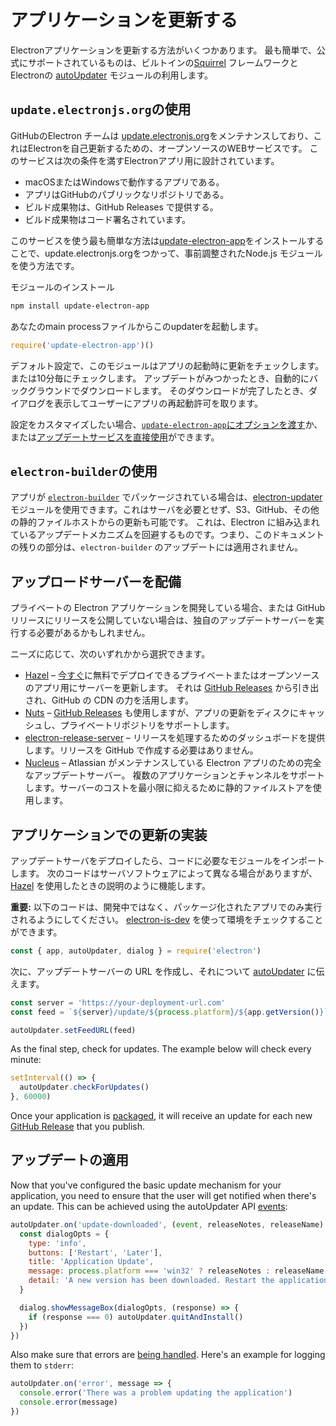 # アプリケーションを更新する

Electronアプリケーションを更新する方法がいくつかあります。 最も簡単で、公式にサポートされているものは、ビルトインの[Squirrel](https://github.com/Squirrel) フレームワークとElectronの [autoUpdater](../api/auto-updater.md) モジュールの利用します。

## `update.electronjs.org`の使用

GitHubのElectron チームは [update.electronjs.org](https://github.com/electron/update.electronjs.org)をメンテナンスしており、これはElectronを自己更新するための、オープンソースのWEBサービスです。 このサービスは次の条件を満すElectronアプリ用に設計されています。

- macOSまたはWindowsで動作するアプリである。
- アプリはGitHubのパブリックなリポジトリである。
- ビルド成果物は、GitHub Releases で提供する。
- ビルド成果物はコード署名されています。

このサービスを使う最も簡単な方法は[update-electron-app](https://github.com/electron/update-electron-app)をインストールすることで、update.electronjs.orgをつかって、事前調整されたNode.js モジュールを使う方法です。

モジュールのインストール

```sh
npm install update-electron-app
```

あなたのmain processファイルからこのupdaterを起動します。

```js
require('update-electron-app')()
```

デフォルト設定で、このモジュールはアプリの起動時に更新をチェックします。または10分毎にチェックします。 アップデートがみつかったとき、自動的にバックグラウンドでダウンロードします。 そのダウンロードが完了したとき、ダイアログを表示してユーザーにアプリの再起動許可を取ります。

設定をカスタマイズしたい場合、[`update-electron-app`にオプションを渡す](https://github.com/electron/update-electron-app)か、または[アップデートサービスを直接使用](https://github.com/electron/update.electronjs.org)ができます。

## `electron-builder`の使用

アプリが [`electron-builder`](https://github.com/electron-userland/electron-builder) でパッケージされている場合は、[electron-updater](https://www.electron.build/auto-update) モジュールを使用できます。これはサーバを必要とせず、S3、GitHub、その他の静的ファイルホストからの更新も可能です。 これは、Electron に組み込まれているアップデートメカニズムを回避するものです。つまり、このドキュメントの残りの部分は、`electron-builder` のアップデートには適用されません。

## アップロードサーバーを配備

プライベートの Electron アプリケーションを開発している場合、または GitHub リリースにリリースを公開していない場合は、独自のアップデートサーバーを実行する必要があるかもしれません。

ニーズに応じて、次のいずれかから選択できます。

- [Hazel](https://github.com/zeit/hazel) – [今すぐ](https://zeit.co/now)に無料でデプロイできるプライベートまたはオープンソースのアプリ用にサーバーを更新します。 それは [GitHub Releases](https://help.github.com/articles/creating-releases/) から引き出され、GitHub の CDN の力を活用します。
- [Nuts](https://github.com/GitbookIO/nuts) – [GitHub Releases](https://help.github.com/articles/creating-releases/) も使用しますが、アプリの更新をディスクにキャッシュし、プライベートリポジトリをサポートします。
- [electron-release-server](https://github.com/ArekSredzki/electron-release-server) – リリースを処理するためのダッシュボードを提供します。リリースを GitHub で作成する必要はありません。
- [Nucleus](https://github.com/atlassian/nucleus) – Atlassian がメンテナンスしている Electron アプリのための完全なアップデートサーバー。 複数のアプリケーションとチャンネルをサポートします。サーバーのコストを最小限に抑えるために静的ファイルストアを使用します。

## アプリケーションでの更新の実装

アップデートサーバをデプロイしたら、コードに必要なモジュールをインポートします。 次のコードはサーバソフトウェアによって異なる場合がありますが、[Hazel](https://github.com/zeit/hazel) を使用したときの説明のように機能します。

**重要:** 以下のコードは、開発中ではなく、パッケージ化されたアプリでのみ実行されるようにしてください。 [electron-is-dev](https://github.com/sindresorhus/electron-is-dev) を使って環境をチェックすることができます。

```javascript
const { app, autoUpdater, dialog } = require('electron')
```

次に、アップデートサーバーの URL を作成し、それについて [autoUpdater](../api/auto-updater.md) に伝えます。

```javascript
const server = 'https://your-deployment-url.com'
const feed = `${server}/update/${process.platform}/${app.getVersion()}`

autoUpdater.setFeedURL(feed)
```

As the final step, check for updates. The example below will check every minute:

```javascript
setInterval(() => {
  autoUpdater.checkForUpdates()
}, 60000)
```

Once your application is [packaged](../tutorial/application-distribution.md), it will receive an update for each new [GitHub Release](https://help.github.com/articles/creating-releases/) that you publish.

## アップデートの適用

Now that you've configured the basic update mechanism for your application, you need to ensure that the user will get notified when there's an update. This can be achieved using the autoUpdater API [events](../api/auto-updater.md#events):

```javascript
autoUpdater.on('update-downloaded', (event, releaseNotes, releaseName) => {
  const dialogOpts = {
    type: 'info',
    buttons: ['Restart', 'Later'],
    title: 'Application Update',
    message: process.platform === 'win32' ? releaseNotes : releaseName,
    detail: 'A new version has been downloaded. Restart the application to apply the updates.'
  }

  dialog.showMessageBox(dialogOpts, (response) => {
    if (response === 0) autoUpdater.quitAndInstall()
  })
})
```

Also make sure that errors are [being handled](../api/auto-updater.md#event-error). Here's an example for logging them to `stderr`:

```javascript
autoUpdater.on('error', message => {
  console.error('There was a problem updating the application')
  console.error(message)
})
```